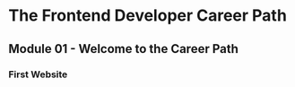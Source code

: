 # The Frontend Developer Career Path

## Module 01 - Welcome to the Career Path

### First Website

